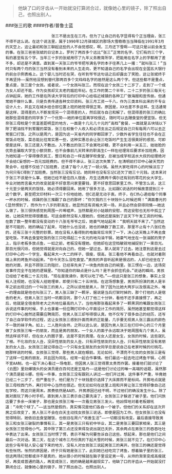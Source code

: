> 他缺了口的牙齿从一开始就没打算闭合过，就像她心里的镜子，除了照出自己，也照出别人。

###张三的歌
####作者/普鲁士蓝

						张三不是出生在三月。但为了让自己的名字显得有个正当理由，张三不得不这么说。在这个说法里，属于1990年12月驿城区的那场大雪稳稳当当降临在1991年3月的天空上，这让最初和张三聊起这些的人不自觉感叹，啊，三月还下雪啊——可这只是以前会发生的事。在张三爸爸张斌的日记本上，罗列了两百多个远比“张三”正常的名字。它们有的三个字，有的甚至有五个字。当年三十岁的张斌用尽了九年义务教育所学，把能用在名字上的字都用了差不多，却还是不满意。直到某一天张三的爷爷把写满名字的本子往茶几上一撂：“就叫张三！”当时只有两个月的张三当然没有看到未来的人生走向，更不知道自己的名字会出现在全国五大银行的前台示例表格上。这个婴儿当时还在哭，在听到爷爷这句话之后却露出了笑脸，这让张斌终于不再坚持——虽然他没想到替代那两百多个文绉绉名字的居然是这么两个字。但这些都不是重点，重点是，张三是个女孩。或者说，一个女孩叫张三。而现在这个女孩二十二岁了，走到了一个成为女人却还不能，作为女孩却又太老的尴尬年纪。在工作的第二个半年，二十二岁的张三每天七点钟起床，她的工作是在所读大学背后的打印中心给临近城镇的各种工厂做海报和宣传册。但通常她不做什么事，只是负责传递各种文印资料。张三月工资一千八，作为三类本科出来的不专业设计人士，并且又在城乡结合部位置上班的她觉得很正常。原因是，XX也差不多这样。生活通常是这样，混得差的人不断发现另一个混得差的人，然后就与自己和解了。但混得差的张三的确比她那些混得差的同学多了一个优势——她的单位距离学校很近，随时可以去蹭食堂的便宜饭。但无奈张三母校是个贫富差距明显的地方，一面是十几元几十元的“高档”套餐，一面就是五块钱以下除了肥油找不到荤腥的菜饭，张三在权衡个人收入和必须支出之后规定自己只有每周六可以去正常窗口打饭。之所以是周六，是因为这一天省内的同学都回家了，少数外省学生往往也不会在正常饭点吃饭，菜总能比往常实惠一些，这种实惠总会让张三吃饭时产生生活很美好的感觉。可即使是这样，张三还是入不敷出。入不敷出的张三不会寅吃卯粮，更不会利用一米五三、娃娃脸的优势去骗取大学生小额贷款，也不会像前几天转来的职高生C一样在经理背后要求补加班费。因为她知道一个穿得像农民工，整日和自己一样去蹭学校食堂，总被当成学校送水大叔的经理绝对不会给C妄想的一百元加班费的。但不得不承认，张三这次失策了。在清明前打印中心破天荒的聚会中，经理不仅给了C加班费，还请了每个人吃了一顿火锅。虽然大家吃得开心的时候淡忘了为何只有C得到了加班费，当然张三没有忘记。她同样也没有忘记C还欠了她三十元钱。这本来对于张三不该是什么事，但她已经不是住四人宿舍，月生活费两千偶尔还有别的零花的女大学生，毕业对她而言最大的改变就是不好意思问家里要钱，更不好意思回家里工作。不管怎么说，这三十元至少是两天的饭钱，她必须得要回来。她用了很多方法，比如跟C说话的时候故意提到三十这个数字，甚至把文印材料一次三十份地给她，但C还是无动于衷。终于，在C热心递给每个同事一杯水的时候，烦躁的张三推翻了自己的那杯：“你欠我的三十块钱什么时候还啊！”满面春光的C显然愣到了，而作为十八岁的职高生，她显然还有资格大哭一场，并且必然会获得同情——她这么做了。张三很快感觉到周围一片唏嘘声，当然都是对小姑娘的安慰，而这安慰也无形中孤立了她，让她突然觉得很委屈。可这会断然没有人理她的，但她还是挨到了这天下午发工资的时候。在数了数一整年都没有变动的十八张毛爷爷之后，她豪气地站起来：“我明天就不来了。”当然这是不可能的，她的确站了起来，可她什么也没说，她也的确数了数工资，那里不止有十八张红色的，还有三张十元整的钞票。她在没有人看得到的电脑背后冷笑了一下，决心这天晚上不再去食堂吃饭。不再去食堂吃饭的张三只吃得起二十五元的地沟油干锅，她豪气地坐在一张油腻的凳子上，指示老板多放点鱼，一如之前，老板没有理她。但她却在这空档敏锐地捕捉到了一束目光。那目光很闪烁，但她觉得就是对向自己的，但她一望过去，那人就背了过去。她注意到这是去过打印中心的一个学生，看起来大一大二的样子，很瘦，很高。张三看他不再看自己，也就对着刚端上来的烤鱼开动起来。“你今天怎么没吃食堂。”男孩的声音听起来是很远的，人却已经坐在了她的对面，并且不顾张三的阻拦，已经率先夹了一块鱼肉到自己的碗里。张三愣在一边，这场突发事件完全不在她的逻辑里。“你知道你的缺点是什么吗？是不会抓住机会。”说话的瞬间，男孩已经给了老板二十五元钱，“现在是我请你，我可以吃了吧。”——但这只是张三的想象，事实上没有人注视她，也没有人给她埋单，即使只有二十五块钱。在这场想象里，男孩所扮演的男人是半年之前出现过的一个叫张三的男人，之所以说他是男人，除了因为比她大两岁以及很高之外，唯一的理由就是他也叫张三了。男人张三缺了一颗牙，据说是当兵打架时掉的，那个打他的人是宿舍的老大，但男人张三当时一吭都没吭，那个人打了他二十分钟，看他不还手直接愣了，再之后，他就是全宿舍除老大之外地位最高的人了。当他用那张看起来多了一颗黑洞的嘴跟女孩张三诉说这件事的时候，手上也拿着一份应聘打印中心平面设计工作的简历，虽然她甚至都觉得这样的打印中心居然还需要应聘简历，但男人张三却写得很认真。他不仅写了很多自己的经历，还写了自己自学软件的过程，这让女孩张三感到扑面而来的正能量，几乎要无视男人张三露出的颜色不一致的袜子角。如上，二人胜利会师。之所以这么说，是因为男人张三在打印中心的三个月里做了女孩张三唯一的朋友，而且是男的朋友。一个女人的面子永远取决于她周围有几个男人，虽然这样说不好，但在女人的圈子里，这是不变的真理。在女人还是女生，女孩的时候，这些就扎了根。不化妆的女人丑，没异性朋友的女人丑，只有异性朋友的女人丑，只有异性朋友没有男朋友的女人丑。女孩张三就记得自己一个只有女生朋友的女同学总是说自己在老家时候的烂桃花，她那样说的时候，女孩张三觉得，那些男人就在眼前。无论如何，不漂亮不化妆的女孩张三是有了这样一位男的朋友，并且因为同名，经常一起合作事情。他们最远一起去吃过烤鱼干锅，心照不宣AA制。也一起下决心看过一场电影，但因男人张三觉得票太贵而作罢。接着他们就讨论了《云图》里劲爆镜头的女演员是白百何还是王珞丹——这是他们讨论过的唯一高端的话题，虽然那个演员是裴斗娜。但有一件事，女孩张三没有跟别人讲过——他们开过房。这件事不严重，毕竟她已经二十二岁了，但严重在于，他们是为了十块钱差价选择了大床房而不是标间。开房地点就是张三母校西门外，离打印中心当然也很近。但无论如何在这里上班和开房让张三觉得好像自己还在学校，而这只是周末。房费依然是AA的，开房原因已经不明，不过他们的确没发生什么。除了面对面玩了两小时手机，直到男人张三表示自己要洗澡了，女孩张三才躲进了被子里。他们问旅店要了多余一床被子，那也是女孩张三唯一一次看见男张三发火。他凶悍地对着老板娘吼道：“冷死个球了。”——这当然是假的，真实情况是他们各自一个被子。但他们的关系却在这次开房之后改变了，男人张三不会在白天主动找女孩张三说话，即使是因为工作。但女孩张三也没有觉得特别，她依旧去食堂蹭饭，也依旧在周六“改善生活”——一切都没有改变。最后直接导致男张三和女张三破裂的事情有三，其一是男张三只有初中毕业，其二是男张三要回家相亲，其三是女孩张三觉得他小气。其中除了第三点还没来得及说出就已夭折，其余两点在男张三的吞吞吐吐中表达了出来。女孩张三当时愣了愣，表示不解为何要告诉自己这些。想起来，那也是他们之间最后一次对话。第二天，在这个城市三月份真的下起大雪的时候，男张三就不见了。在打印中心这些少有年轻人安心留下来的地方，没有人对女孩张三说起男张三的离开。但张三的确还是觉得有些怅然。怅然的原因是，终于只有她是张三了。此刻她已经吃完了烤鱼，想着脑子里的张三，但这两场幻觉都或许不是真的，她从很小的时候就在脑子里设定男一号，从帅的渐渐变成高瘦就好，再变成普通的路人，再变成张三，她的确是越来越现实了。他缺了口的牙齿从一开始就没打算闭合过，就像她心里的镜子，除了照出自己，也照出别人。			  		